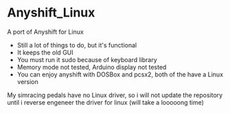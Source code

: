 # Anyshift_Linux
A port of Anyshift for Linux

- Still a lot of things to do, but it's functional 
- It keeps the old GUI
- You must run it sudo because of keyboard library
- Memory mode not tested, Arduino display not tested
- You can enjoy anyshift with DOSBox and pcsx2, both of the have a Linux version

My simracing pedals have no Linux driver, so i will not update the repository until i reverse engeneer the driver for linux (will take a looooong time)
